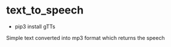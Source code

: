 # text_to_speech


- pip3 install gTTs

Simple text converted into mp3 format which returns the speech

